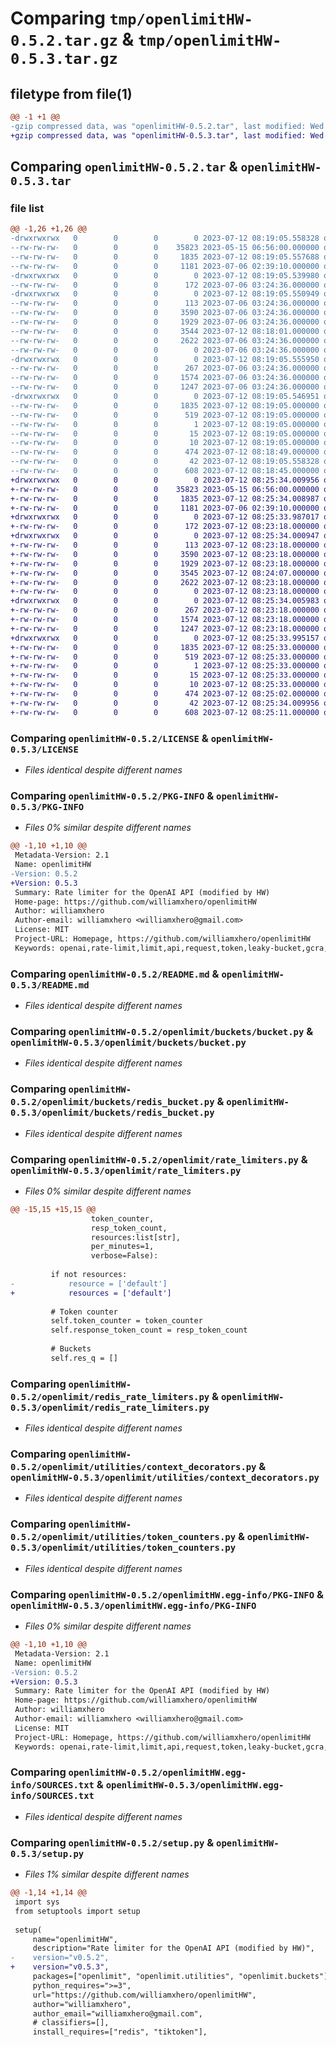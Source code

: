 # Comparing `tmp/openlimitHW-0.5.2.tar.gz` & `tmp/openlimitHW-0.5.3.tar.gz`

## filetype from file(1)

```diff
@@ -1 +1 @@
-gzip compressed data, was "openlimitHW-0.5.2.tar", last modified: Wed Jul 12 08:19:05 2023, max compression
+gzip compressed data, was "openlimitHW-0.5.3.tar", last modified: Wed Jul 12 08:25:34 2023, max compression
```

## Comparing `openlimitHW-0.5.2.tar` & `openlimitHW-0.5.3.tar`

### file list

```diff
@@ -1,26 +1,26 @@
-drwxrwxrwx   0        0        0        0 2023-07-12 08:19:05.558328 openlimitHW-0.5.2/
--rw-rw-rw-   0        0        0    35823 2023-05-15 06:56:00.000000 openlimitHW-0.5.2/LICENSE
--rw-rw-rw-   0        0        0     1835 2023-07-12 08:19:05.557688 openlimitHW-0.5.2/PKG-INFO
--rw-rw-rw-   0        0        0     1181 2023-07-06 02:39:10.000000 openlimitHW-0.5.2/README.md
-drwxrwxrwx   0        0        0        0 2023-07-12 08:19:05.539980 openlimitHW-0.5.2/openlimit/
--rw-rw-rw-   0        0        0      172 2023-07-06 03:24:36.000000 openlimitHW-0.5.2/openlimit/__init__.py
-drwxrwxrwx   0        0        0        0 2023-07-12 08:19:05.550949 openlimitHW-0.5.2/openlimit/buckets/
--rw-rw-rw-   0        0        0      113 2023-07-06 03:24:36.000000 openlimitHW-0.5.2/openlimit/buckets/__init__.py
--rw-rw-rw-   0        0        0     3590 2023-07-06 03:24:36.000000 openlimitHW-0.5.2/openlimit/buckets/bucket.py
--rw-rw-rw-   0        0        0     1929 2023-07-06 03:24:36.000000 openlimitHW-0.5.2/openlimit/buckets/redis_bucket.py
--rw-rw-rw-   0        0        0     3544 2023-07-12 08:18:01.000000 openlimitHW-0.5.2/openlimit/rate_limiters.py
--rw-rw-rw-   0        0        0     2622 2023-07-06 03:24:36.000000 openlimitHW-0.5.2/openlimit/redis_rate_limiters.py
--rw-rw-rw-   0        0        0        0 2023-07-06 03:24:36.000000 openlimitHW-0.5.2/openlimit/test.py
-drwxrwxrwx   0        0        0        0 2023-07-12 08:19:05.555950 openlimitHW-0.5.2/openlimit/utilities/
--rw-rw-rw-   0        0        0      267 2023-07-06 03:24:36.000000 openlimitHW-0.5.2/openlimit/utilities/__init__.py
--rw-rw-rw-   0        0        0     1574 2023-07-06 03:24:36.000000 openlimitHW-0.5.2/openlimit/utilities/context_decorators.py
--rw-rw-rw-   0        0        0     1247 2023-07-06 03:24:36.000000 openlimitHW-0.5.2/openlimit/utilities/token_counters.py
-drwxrwxrwx   0        0        0        0 2023-07-12 08:19:05.546951 openlimitHW-0.5.2/openlimitHW.egg-info/
--rw-rw-rw-   0        0        0     1835 2023-07-12 08:19:05.000000 openlimitHW-0.5.2/openlimitHW.egg-info/PKG-INFO
--rw-rw-rw-   0        0        0      519 2023-07-12 08:19:05.000000 openlimitHW-0.5.2/openlimitHW.egg-info/SOURCES.txt
--rw-rw-rw-   0        0        0        1 2023-07-12 08:19:05.000000 openlimitHW-0.5.2/openlimitHW.egg-info/dependency_links.txt
--rw-rw-rw-   0        0        0       15 2023-07-12 08:19:05.000000 openlimitHW-0.5.2/openlimitHW.egg-info/requires.txt
--rw-rw-rw-   0        0        0       10 2023-07-12 08:19:05.000000 openlimitHW-0.5.2/openlimitHW.egg-info/top_level.txt
--rw-rw-rw-   0        0        0      474 2023-07-12 08:18:49.000000 openlimitHW-0.5.2/pyproject.toml
--rw-rw-rw-   0        0        0       42 2023-07-12 08:19:05.558328 openlimitHW-0.5.2/setup.cfg
--rw-rw-rw-   0        0        0      608 2023-07-12 08:18:45.000000 openlimitHW-0.5.2/setup.py
+drwxrwxrwx   0        0        0        0 2023-07-12 08:25:34.009956 openlimitHW-0.5.3/
+-rw-rw-rw-   0        0        0    35823 2023-05-15 06:56:00.000000 openlimitHW-0.5.3/LICENSE
+-rw-rw-rw-   0        0        0     1835 2023-07-12 08:25:34.008987 openlimitHW-0.5.3/PKG-INFO
+-rw-rw-rw-   0        0        0     1181 2023-07-06 02:39:10.000000 openlimitHW-0.5.3/README.md
+drwxrwxrwx   0        0        0        0 2023-07-12 08:25:33.987017 openlimitHW-0.5.3/openlimit/
+-rw-rw-rw-   0        0        0      172 2023-07-12 08:23:18.000000 openlimitHW-0.5.3/openlimit/__init__.py
+drwxrwxrwx   0        0        0        0 2023-07-12 08:25:34.000947 openlimitHW-0.5.3/openlimit/buckets/
+-rw-rw-rw-   0        0        0      113 2023-07-12 08:23:18.000000 openlimitHW-0.5.3/openlimit/buckets/__init__.py
+-rw-rw-rw-   0        0        0     3590 2023-07-12 08:23:18.000000 openlimitHW-0.5.3/openlimit/buckets/bucket.py
+-rw-rw-rw-   0        0        0     1929 2023-07-12 08:23:18.000000 openlimitHW-0.5.3/openlimit/buckets/redis_bucket.py
+-rw-rw-rw-   0        0        0     3545 2023-07-12 08:24:07.000000 openlimitHW-0.5.3/openlimit/rate_limiters.py
+-rw-rw-rw-   0        0        0     2622 2023-07-12 08:23:18.000000 openlimitHW-0.5.3/openlimit/redis_rate_limiters.py
+-rw-rw-rw-   0        0        0        0 2023-07-12 08:23:18.000000 openlimitHW-0.5.3/openlimit/test.py
+drwxrwxrwx   0        0        0        0 2023-07-12 08:25:34.005983 openlimitHW-0.5.3/openlimit/utilities/
+-rw-rw-rw-   0        0        0      267 2023-07-12 08:23:18.000000 openlimitHW-0.5.3/openlimit/utilities/__init__.py
+-rw-rw-rw-   0        0        0     1574 2023-07-12 08:23:18.000000 openlimitHW-0.5.3/openlimit/utilities/context_decorators.py
+-rw-rw-rw-   0        0        0     1247 2023-07-12 08:23:18.000000 openlimitHW-0.5.3/openlimit/utilities/token_counters.py
+drwxrwxrwx   0        0        0        0 2023-07-12 08:25:33.995157 openlimitHW-0.5.3/openlimitHW.egg-info/
+-rw-rw-rw-   0        0        0     1835 2023-07-12 08:25:33.000000 openlimitHW-0.5.3/openlimitHW.egg-info/PKG-INFO
+-rw-rw-rw-   0        0        0      519 2023-07-12 08:25:33.000000 openlimitHW-0.5.3/openlimitHW.egg-info/SOURCES.txt
+-rw-rw-rw-   0        0        0        1 2023-07-12 08:25:33.000000 openlimitHW-0.5.3/openlimitHW.egg-info/dependency_links.txt
+-rw-rw-rw-   0        0        0       15 2023-07-12 08:25:33.000000 openlimitHW-0.5.3/openlimitHW.egg-info/requires.txt
+-rw-rw-rw-   0        0        0       10 2023-07-12 08:25:33.000000 openlimitHW-0.5.3/openlimitHW.egg-info/top_level.txt
+-rw-rw-rw-   0        0        0      474 2023-07-12 08:25:02.000000 openlimitHW-0.5.3/pyproject.toml
+-rw-rw-rw-   0        0        0       42 2023-07-12 08:25:34.009956 openlimitHW-0.5.3/setup.cfg
+-rw-rw-rw-   0        0        0      608 2023-07-12 08:25:11.000000 openlimitHW-0.5.3/setup.py
```

### Comparing `openlimitHW-0.5.2/LICENSE` & `openlimitHW-0.5.3/LICENSE`

 * *Files identical despite different names*

### Comparing `openlimitHW-0.5.2/PKG-INFO` & `openlimitHW-0.5.3/PKG-INFO`

 * *Files 0% similar despite different names*

```diff
@@ -1,10 +1,10 @@
 Metadata-Version: 2.1
 Name: openlimitHW
-Version: 0.5.2
+Version: 0.5.3
 Summary: Rate limiter for the OpenAI API (modified by HW)
 Home-page: https://github.com/williamxhero/openlimitHW
 Author: williamxhero
 Author-email: williamxhero <williamxhero@gmail.com>
 License: MIT
 Project-URL: Homepage, https://github.com/williamxhero/openlimitHW
 Keywords: openai,rate-limit,limit,api,request,token,leaky-bucket,gcra,redis,asyncio
```

### Comparing `openlimitHW-0.5.2/README.md` & `openlimitHW-0.5.3/README.md`

 * *Files identical despite different names*

### Comparing `openlimitHW-0.5.2/openlimit/buckets/bucket.py` & `openlimitHW-0.5.3/openlimit/buckets/bucket.py`

 * *Files identical despite different names*

### Comparing `openlimitHW-0.5.2/openlimit/buckets/redis_bucket.py` & `openlimitHW-0.5.3/openlimit/buckets/redis_bucket.py`

 * *Files identical despite different names*

### Comparing `openlimitHW-0.5.2/openlimit/rate_limiters.py` & `openlimitHW-0.5.3/openlimit/rate_limiters.py`

 * *Files 0% similar despite different names*

```diff
@@ -15,15 +15,15 @@
                  token_counter, 
                  resp_token_count, 
                  resources:list[str],
                  per_minutes=1,
                  verbose=False):
         
         if not resources:
-            resource = ['default']
+            resources = ['default']
         
         # Token counter
         self.token_counter = token_counter
         self.response_token_count = resp_token_count
 
         # Buckets
         self.res_q = []
```

### Comparing `openlimitHW-0.5.2/openlimit/redis_rate_limiters.py` & `openlimitHW-0.5.3/openlimit/redis_rate_limiters.py`

 * *Files identical despite different names*

### Comparing `openlimitHW-0.5.2/openlimit/utilities/context_decorators.py` & `openlimitHW-0.5.3/openlimit/utilities/context_decorators.py`

 * *Files identical despite different names*

### Comparing `openlimitHW-0.5.2/openlimit/utilities/token_counters.py` & `openlimitHW-0.5.3/openlimit/utilities/token_counters.py`

 * *Files identical despite different names*

### Comparing `openlimitHW-0.5.2/openlimitHW.egg-info/PKG-INFO` & `openlimitHW-0.5.3/openlimitHW.egg-info/PKG-INFO`

 * *Files 0% similar despite different names*

```diff
@@ -1,10 +1,10 @@
 Metadata-Version: 2.1
 Name: openlimitHW
-Version: 0.5.2
+Version: 0.5.3
 Summary: Rate limiter for the OpenAI API (modified by HW)
 Home-page: https://github.com/williamxhero/openlimitHW
 Author: williamxhero
 Author-email: williamxhero <williamxhero@gmail.com>
 License: MIT
 Project-URL: Homepage, https://github.com/williamxhero/openlimitHW
 Keywords: openai,rate-limit,limit,api,request,token,leaky-bucket,gcra,redis,asyncio
```

### Comparing `openlimitHW-0.5.2/openlimitHW.egg-info/SOURCES.txt` & `openlimitHW-0.5.3/openlimitHW.egg-info/SOURCES.txt`

 * *Files identical despite different names*

### Comparing `openlimitHW-0.5.2/setup.py` & `openlimitHW-0.5.3/setup.py`

 * *Files 1% similar despite different names*

```diff
@@ -1,14 +1,14 @@
 import sys
 from setuptools import setup
 
 setup(
     name="openlimitHW",
     description="Rate limiter for the OpenAI API (modified by HW)",
-    version="v0.5.2",
+    version="v0.5.3",
     packages=["openlimit", "openlimit.utilities", "openlimit.buckets"],
     python_requires=">=3",
     url="https://github.com/williamxhero/openlimitHW",
     author="williamxhero",
     author_email="williamxhero@gmail.com",
     # classifiers=[],
     install_requires=["redis", "tiktoken"],
```

